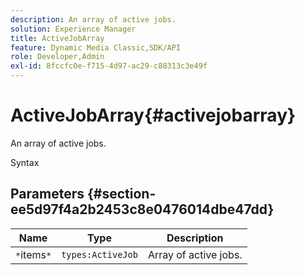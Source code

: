 ```yaml
---
description: An array of active jobs.
solution: Experience Manager
title: ActiveJobArray
feature: Dynamic Media Classic,SDK/API
role: Developer,Admin
exl-id: 8fccfc0e-f715-4d97-ac29-c88313c3e49f
---
```

# ActiveJobArray{#activejobarray}

An array of active jobs.

 Syntax 

## Parameters {#section-ee5d97f4a2b2453c8e0476014dbe47dd}

|  Name  | Type  | Description  |
|---|---|---|
|  `*`items`*`  | `types:ActiveJob`  | Array of active jobs.  |
